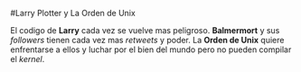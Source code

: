 
#Larry Plotter y La Orden de Unix

El codigo de **Larry** cada vez se vuelve mas peligroso.
**Balmermort** y sus *followers* tienen cada vez mas *retweets* y poder.
La **Orden de Unix** quiere enfrentarse a ellos y luchar por el bien del mundo
pero no pueden compilar el *kernel*.

